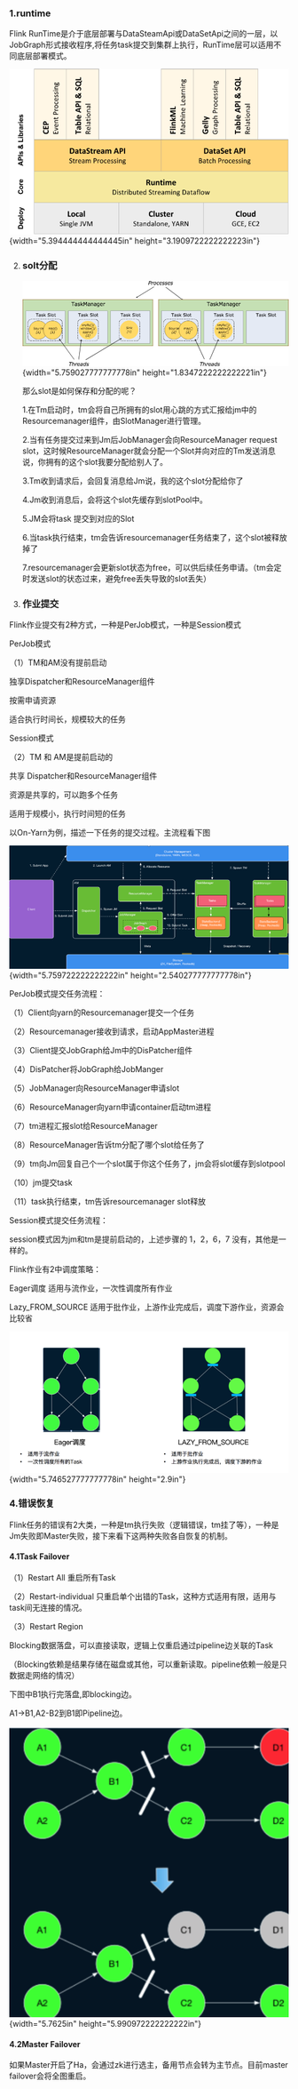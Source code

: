 ### 1.runtime

Flink
RunTime是介于底层部署与DataSteamApi或DataSetApi之间的一层，以JobGraph形式接收程序,将任务task提交到集群上执行，RunTime层可以适用不同底层部署模式。

![a](media/image1.png){width="5.394444444444445in"
height="3.1909722222222223in"}

2.  ### solt分配

    ![a1](media/image2.png){width="5.759027777777778in"
    height="1.8347222222222221in"}

    那么slot是如何保存和分配的呢？

    1.在Tm启动时，tm会将自己所拥有的slot用心跳的方式汇报给jm中的Resourcemanager组件，由SlotManager进行管理。

    2.当有任务提交过来到Jm后JobManager会向ResourceManager request
    slot，这时候ResourceManager就会分配一个Slot并向对应的Tm发送消息说，你拥有的这个slot我要分配给别人了。

    3.Tm收到请求后，会回复消息给Jm说，我的这个slot分配给你了

    4.Jm收到消息后，会将这个slot先缓存到slotPool中。

    5.JM会将task 提交到对应的Slot

    6.当task执行结束，tm会告诉resourcemanager任务结束了，这个slot被释放掉了

    7.resourcemanager会更新slot状态为free，可以供后续任务申请。（tm会定时发送slot的状态过来，避免free丢失导致的slot丢失）

3.  ### 作业提交

Flink作业提交有2种方式，一种是PerJob模式，一种是Session模式

PerJob模式

（1）TM和AM没有提前启动

独享Dispatcher和ResourceManager组件

按需申请资源

适合执行时间长，规模较大的任务

Session模式

（2）TM 和 AM是提前启动的

共享 Dispatcher和ResourceManager组件

资源是共享的，可以跑多个任务

适用于规模小，执行时间短的任务

以On-Yarn为例，描述一下任务的提交过程。主流程看下图

![a](media/image3.png){width="5.759722222222222in"
height="2.540277777777778in"}

PerJob模式提交任务流程：

（1）Client向yarn的Resourcemanager提交一个任务

（2）Resourcemanager接收到请求，启动AppMaster进程

（3）Client提交JobGraph给Jm中的DisPatcher组件

（4）DisPatcher将JobGraph给JobManger

（5）JobManager向ResourceManager申请slot

（6）ResourceManager向yarn申请container启动tm进程

（7）tm进程汇报slot给ResourceManager

（8）ResourceManager告诉tm分配了哪个slot给任务了

（9）tm向Jm回复自己个一个slot属于你这个任务了，jm会将slot缓存到slotpool

（10）jm提交task

（11）task执行结束，tm告诉resourcemanager slot释放

Session模式提交任务流程：

session模式因为jm和tm是提前启动的，上述步骤的 1，2，6，7
没有，其他是一样的。

Flink作业有2中调度策略：

Eager调度 适用与流作业，一次性调度所有作业

Lazy\_FROM\_SOURCE
适用于批作业，上游作业完成后，调度下游作业，资源会比较省

![a](media/image4.png){width="5.746527777777778in"
height="2.9in"}

### 4.错误恢复

Flink任务的错误有2大类，一种是tm执行失败（逻辑错误，tm挂了等），一种是Jm失败即Master失败，接下来看下这两种失败各自恢复的机制。

#### 4.1Task Failover

（1）Restart All 重启所有Task

（2）Restart-individual
只重启单个出错的Task，这种方式适用有限，适用与task间无连接的情况。

（3）Restart Region

Blocking数据落盘，可以直接读取，逻辑上仅重启通过pipeline边关联的Task

（Blocking依赖是结果存储在磁盘或其他，可以重新读取。pipeline依赖一般是只数据走网络的情况）

下图中B1执行完落盘,即blocking边。

A1-&gt;B1,A2-B2到B1即Pipeline边。

![a](media/image5.png){width="5.7625in"
height="5.990972222222222in"}

#### 4.2Master Failover

如果Master开启了Ha，会通过zk进行选主，备用节点会转为主节点。目前master
failover会将全图重启。
